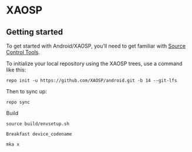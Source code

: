 XAOSP
===========

Getting started
---------------

To get started with Android/XAOSP, you'll need to get familiar with [Source Control Tools](https://source.android.com/setup/develop).

To initialize your local repository using the XAOSP trees, use a command like this:
```
repo init -u https://github.com/XAOSP/android.git -b 14 --git-lfs
```
Then to sync up:
```
repo sync
```


Build
```
source build/envsetup.sh
```
```
Breakfast device_codename
```
```
mka x
```
